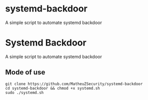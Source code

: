 # systemd-backdoor
A simple script to automate systemd backdoor

# Systemd Backdoor
A simple script to automate systemd backdoor

## Mode of use 

```
git clone https://github.com/MatheuZSecurity/systemd-backdoor
cd systemd-backdoor && chmod +x systemd.sh
sudo ./systemd.sh
```


